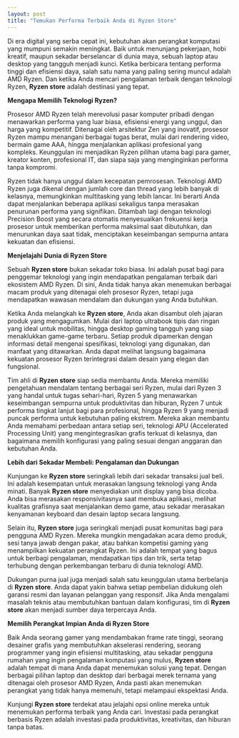```yaml
---
layout: post
title: "Temukan Performa Terbaik Anda di Ryzen Store"
---
```


Di era digital yang serba cepat ini, kebutuhan akan perangkat komputasi yang mumpuni semakin meningkat. Baik untuk menunjang pekerjaan, hobi kreatif, maupun sekadar berselancar di dunia maya, sebuah laptop atau desktop yang tangguh menjadi kunci. Ketika berbicara tentang performa tinggi dan efisiensi daya, salah satu nama yang paling sering muncul adalah AMD Ryzen. Dan ketika Anda mencari pengalaman terbaik dengan teknologi Ryzen, **Ryzen store** adalah destinasi yang tepat.

**Mengapa Memilih Teknologi Ryzen?**

Prosesor AMD Ryzen telah merevolusi pasar komputer pribadi dengan menawarkan performa yang luar biasa, efisiensi energi yang unggul, dan harga yang kompetitif. Ditenagai oleh arsitektur Zen yang inovatif, prosesor Ryzen mampu menangani berbagai tugas berat, mulai dari rendering video, bermain game AAA, hingga menjalankan aplikasi profesional yang kompleks. Keunggulan ini menjadikan Ryzen pilihan utama bagi para gamer, kreator konten, profesional IT, dan siapa saja yang menginginkan performa tanpa kompromi.

Ryzen tidak hanya unggul dalam kecepatan pemrosesan. Teknologi AMD Ryzen juga dikenal dengan jumlah core dan thread yang lebih banyak di kelasnya, memungkinkan multitasking yang lebih lancar. Ini berarti Anda dapat menjalankan beberapa aplikasi sekaligus tanpa merasakan penurunan performa yang signifikan. Ditambah lagi dengan teknologi Precision Boost yang secara otomatis menyesuaikan frekuensi kerja prosesor untuk memberikan performa maksimal saat dibutuhkan, dan menurunkan daya saat tidak, menciptakan keseimbangan sempurna antara kekuatan dan efisiensi.

**Menjelajahi Dunia di Ryzen Store**

Sebuah **Ryzen store** bukan sekadar toko biasa. Ini adalah pusat bagi para penggemar teknologi yang ingin mendapatkan pengalaman terbaik dari ekosistem AMD Ryzen. Di sini, Anda tidak hanya akan menemukan berbagai macam produk yang ditenagai oleh prosesor Ryzen, tetapi juga mendapatkan wawasan mendalam dan dukungan yang Anda butuhkan.

Ketika Anda melangkah ke **Ryzen store**, Anda akan disambut oleh jajaran produk yang mengagumkan. Mulai dari laptop ultrabook tipis dan ringan yang ideal untuk mobilitas, hingga desktop gaming tangguh yang siap menaklukkan game-game terbaru. Setiap produk dipamerkan dengan informasi detail mengenai spesifikasi, teknologi yang digunakan, dan manfaat yang ditawarkan. Anda dapat melihat langsung bagaimana kekuatan prosesor Ryzen terintegrasi dalam desain yang elegan dan fungsional.

Tim ahli di **Ryzen store** siap sedia membantu Anda. Mereka memiliki pengetahuan mendalam tentang berbagai seri Ryzen, mulai dari Ryzen 3 yang handal untuk tugas sehari-hari, Ryzen 5 yang menawarkan keseimbangan sempurna untuk produktivitas dan hiburan, Ryzen 7 untuk performa tingkat lanjut bagi para profesional, hingga Ryzen 9 yang menjadi puncak performa untuk kebutuhan paling ekstrem. Mereka akan membantu Anda memahami perbedaan antara setiap seri, teknologi APU (Accelerated Processing Unit) yang mengintegrasikan grafis terkuat di kelasnya, dan bagaimana memilih konfigurasi yang paling sesuai dengan anggaran dan kebutuhan Anda.

**Lebih dari Sekadar Membeli: Pengalaman dan Dukungan**

Kunjungan ke **Ryzen store** seringkali lebih dari sekadar transaksi jual beli. Ini adalah kesempatan untuk merasakan langsung teknologi yang Anda minati. Banyak **Ryzen store** menyediakan unit display yang bisa dicoba. Anda bisa merasakan responsivitasnya saat membuka aplikasi, melihat kualitas grafisnya saat menjalankan demo game, atau sekadar merasakan kenyamanan keyboard dan desain laptop secara langsung.

Selain itu, **Ryzen store** juga seringkali menjadi pusat komunitas bagi para pengguna AMD Ryzen. Mereka mungkin mengadakan acara demo produk, sesi tanya jawab dengan pakar, atau bahkan kompetisi gaming yang menampilkan kekuatan perangkat Ryzen. Ini adalah tempat yang bagus untuk berbagi pengalaman, mendapatkan tips dan trik, serta tetap terhubung dengan perkembangan terbaru di dunia teknologi AMD.

Dukungan purna jual juga menjadi salah satu keunggulan utama berbelanja di **Ryzen store**. Anda dapat yakin bahwa setiap pembelian didukung oleh garansi resmi dan layanan pelanggan yang responsif. Jika Anda mengalami masalah teknis atau membutuhkan bantuan dalam konfigurasi, tim di **Ryzen store** akan menjadi sumber daya terpercaya Anda.

**Memilih Perangkat Impian Anda di Ryzen Store**

Baik Anda seorang gamer yang mendambakan frame rate tinggi, seorang desainer grafis yang membutuhkan akselerasi rendering, seorang programmer yang ingin efisiensi multitasking, atau sekadar pengguna rumahan yang ingin pengalaman komputasi yang mulus, **Ryzen store** adalah tempat di mana Anda dapat menemukan solusi yang tepat. Dengan berbagai pilihan laptop dan desktop dari berbagai merek ternama yang ditenagai oleh prosesor AMD Ryzen, Anda pasti akan menemukan perangkat yang tidak hanya memenuhi, tetapi melampaui ekspektasi Anda.

Kunjungi **Ryzen store** terdekat atau jelajahi opsi online mereka untuk menemukan performa terbaik yang Anda cari. Investasi pada perangkat berbasis Ryzen adalah investasi pada produktivitas, kreativitas, dan hiburan tanpa batas.

